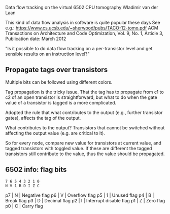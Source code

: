 Data flow tracking on the virtual 6502
CPU tomography
Wladimir van der Laan

This kind of data flow analysis in software is quite popular these days
See e.g.: https://www.cs.ucsb.edu/~sherwood/pubs/TACO-12-tomo.pdf
ACM Transactions on Architecture and Code Optimization, Vol. 9, No. 1, Article 3, Publication date: March 2012

"Is it possible to do data flow tracking on a per-transistor level and
get sensible results on an instruction level?"

Propagate tags over transistors
--------------------------------

Multiple bits can be followed using different colors.

Tag propagation is the tricky issue. That the tag has to propagate from c1 to c2
of an open transistor is straightforward, but what to do when the gate value
of a transistor is tagged is a more complicated.

Adopted the rule that what contributes to the output (e.g., further transistor
gates), affects the tag of the output.

What contributes to the output? Transistors that cannot be switched
without affecting the output value (e.g. are critical to it).

So for every node, compare new value for transistors at current value,
and tagged transistors with toggled value. If these are different
the tagged transistors still contribute to the value, thus the value
should be propagated.

6502 info: flag bits
----------------------

    7 6 5 4 3 2 1 0
    N V 1 B D I Z C

p7 | N | Negative flag
p6 | V | Overflow flag
p5 | 1 | Unused flag
p4 | B | Break flag
p3 | D | Decimal flag
p2 | I | Interrupt disable flag
p1 | Z | Zero flag
p0 | C | Carry flag

